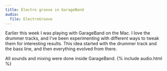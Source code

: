 ```yaml
---
title: Electro groove in GarageBand
audio:
  file: ElectroGroove
---
```


Earlier this week I was playing with GarageBand on the Mac. I love the drummer tracks, and I've been experimenting with different ways to tweak them for interesting results. This idea started with the drummer track and the bass line, and then everything evolved from there.

All sounds and mixing were done inside GarageBand.
{% include audio.html %}